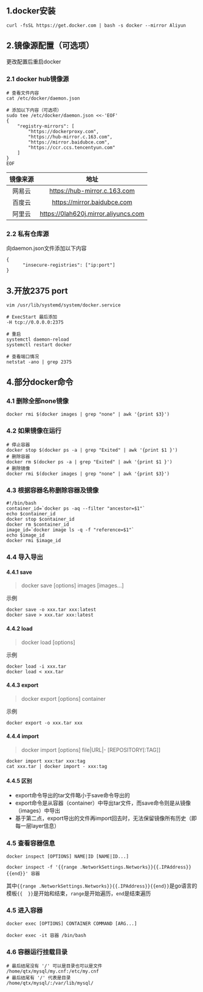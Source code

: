 ## 1.docker安装

````shell
curl -fsSL https://get.docker.com | bash -s docker --mirror Aliyun
````

## 2.镜像源配置（可选项）

更改配置后重启docker

### 2.1 docker hub镜像源

````shell
# 查看文件内容
cat /etc/docker/daemon.json
````

````shell
# 添加以下内容（可选项）
sudo tee /etc/docker/daemon.json <<-'EOF'
{
    "registry-mirrors": [
        "https://dockerproxy.com",
        "https://hub-mirror.c.163.com",
        "https://mirror.baidubce.com",
        "https://ccr.ccs.tencentyun.com"
    ]
}
EOF
````

| 镜像来源 |                 地址                 |
| :------: | :----------------------------------: |
|  网易云  |     https://hub-mirror.c.163.com     |
|  百度云  |     https://mirror.baidubce.com      |
|  阿里云  | https://0lah620j.mirror.aliyuncs.com |

### 2.2 私有仓库源

向daemon.json文件添加以下内容

````
{
	  "insecure-registries": ["ip:port"]
}
````

## 3.开放2375 port

````shell
vim /usr/lib/systemd/system/docker.service
````

````shell
# ExecStart 最后添加
-H tcp://0.0.0.0:2375
````

````shell
# 重启
systemctl daemon-reload
systemctl restart docker
````

````shell
# 查看端口情况
netstat -ano | grep 2375
````

## 4.部分docker命令

### 4.1 删除全部none镜像

```shell
docker rmi $(docker images | grep "none" | awk '{print $3}')
```

### 4.2 如果镜像在运行

````shell
# 停止容器
docker stop $(docker ps -a | grep "Exited" | awk '{print $1 }') 
# 删除容器
docker rm $(docker ps -a | grep "Exited" | awk '{print $1 }')
# 删除镜像
docker rmi $(docker images | grep "none" | awk '{print $3}')
````

### 4.3 根据容器名称删除容器及镜像

````shell
#!/bin/bash
container_id=`docker ps -aq --filter "ancestor=$1"`
echo $container_id
docker stop $container_id
docker rm $container_id
image_id=`docker image ls -q -f "reference=$1"`
echo $image_id
docker rmi $image_id
````

### 4.4 导入导出

#### 4.4.1 save

> docker save [options] images [images...]

示例

````shell
docker save -o xxx.tar xxx:latest
docker save > xxx.tar xxx:latest
````

#### 4.4.2 load

> docker load [options]

示例

`````shell
docker load -i xxx.tar
docker load < xxx.tar
`````

#### 4.4.3 export

> docker export [options] container

示例

````shell
docker export -o xxx.tar xxx
````

#### 4.4.4 import

> docker import [options] file|URL|- [REPOSITORY[:TAG]]

````shell
docker import xxx:tar xxx:tag
cat xxx.tar | docker import - xxx:tag
````

#### 4.4.5 区别

- export命令导出的tar文件略小于save命令导出的
- export命令是从容器（container）中导出tar文件，而save命令则是从镜像（images）中导出
- 基于第二点，export导出的文件再import回去时，无法保留镜像所有历史（即每一层layer信息）

### 4.5  查看容器信息

````shell
docker inspect [OPTIONS] NAME|ID [NAME|ID...]
````

````shell
docker inspect -f '{{range .NetworkSettings.Networks}}{{.IPAddress}}{{end}}' 容器
````

其中`{{range .NetworkSettings.Networks}}{{.IPAddress}}{{end}}`是go语言的模板`{{  }}`是开始和结束，`range`是开始遍历，`end`是结束遍历

### 4.5 进入容器

````shell
docker exec [OPTIONS] CONTAINER COMMAND [ARG...]
````

````shell
docker exec -it 容器 /bin/bash 
````

### 4.6 容器运行挂载目录

```shell
# 最后结尾没有 '/' 可以是目录也可以是文件
/home/qtx/mysql/my.cnf:/etc/my.cnf
# 最后结尾有 '/' 代表是目录
/home/qtx/mysql/:/var/lib/mysql/
```